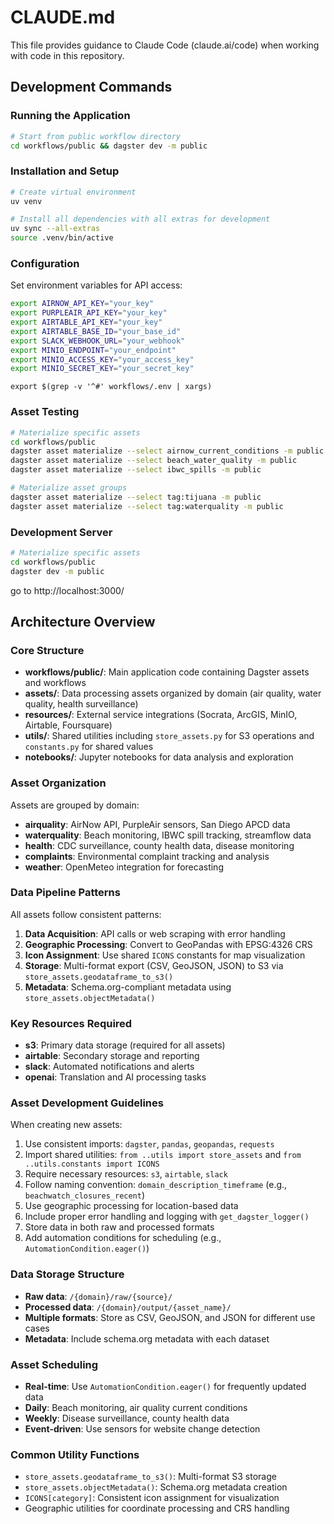 # CLAUDE.md

This file provides guidance to Claude Code (claude.ai/code) when working with code in this repository.

## Development Commands

### Running the Application
```bash
# Start from public workflow directory
cd workflows/public && dagster dev -m public
```

### Installation and Setup
```bash
# Create virtual environment
uv venv

# Install all dependencies with all extras for development
uv sync --all-extras
source .venv/bin/active
```

### Configuration
Set environment variables for API access:
```bash
export AIRNOW_API_KEY="your_key"
export PURPLEAIR_API_KEY="your_key"
export AIRTABLE_API_KEY="your_key"
export AIRTABLE_BASE_ID="your_base_id"
export SLACK_WEBHOOK_URL="your_webhook"
export MINIO_ENDPOINT="your_endpoint"
export MINIO_ACCESS_KEY="your_access_key"
export MINIO_SECRET_KEY="your_secret_key"
```
`export $(grep -v '^#' workflows/.env | xargs)`

### Asset Testing
```bash
# Materialize specific assets
cd workflows/public
dagster asset materialize --select airnow_current_conditions -m public
dagster asset materialize --select beach_water_quality -m public
dagster asset materialize --select ibwc_spills -m public

# Materialize asset groups
dagster asset materialize --select tag:tijuana -m public
dagster asset materialize --select tag:waterquality -m public
```
### Development Server
```bash
# Materialize specific assets
cd workflows/public
dagster dev -m public
```
go to http://localhost:3000/

## Architecture Overview

### Core Structure
- **workflows/public/**: Main application code containing Dagster assets and workflows
- **assets/**: Data processing assets organized by domain (air quality, water quality, health surveillance)
- **resources/**: External service integrations (Socrata, ArcGIS, MinIO, Airtable, Foursquare)
- **utils/**: Shared utilities including `store_assets.py` for S3 operations and `constants.py` for shared values
- **notebooks/**: Jupyter notebooks for data analysis and exploration

### Asset Organization
Assets are grouped by domain:
- **airquality**: AirNow API, PurpleAir sensors, San Diego APCD data
- **waterquality**: Beach monitoring, IBWC spill tracking, streamflow data
- **health**: CDC surveillance, county health data, disease monitoring
- **complaints**: Environmental complaint tracking and analysis
- **weather**: OpenMeteo integration for forecasting

### Data Pipeline Patterns
All assets follow consistent patterns:
1. **Data Acquisition**: API calls or web scraping with error handling
2. **Geographic Processing**: Convert to GeoPandas with EPSG:4326 CRS
3. **Icon Assignment**: Use shared `ICONS` constants for map visualization
4. **Storage**: Multi-format export (CSV, GeoJSON, JSON) to S3 via `store_assets.geodataframe_to_s3()`
5. **Metadata**: Schema.org-compliant metadata using `store_assets.objectMetadata()`

### Key Resources Required
- **s3**: Primary data storage (required for all assets)
- **airtable**: Secondary storage and reporting
- **slack**: Automated notifications and alerts
- **openai**: Translation and AI processing tasks



### Asset Development Guidelines
When creating new assets:
1. Use consistent imports: `dagster`, `pandas`, `geopandas`, `requests`
2. Import shared utilities: `from ..utils import store_assets` and `from ..utils.constants import ICONS`
3. Require necessary resources: `s3`, `airtable`, `slack`
4. Follow naming convention: `domain_description_timeframe` (e.g., `beachwatch_closures_recent`)
5. Use geographic processing for location-based data
6. Include proper error handling and logging with `get_dagster_logger()`
7. Store data in both raw and processed formats
8. Add automation conditions for scheduling (e.g., `AutomationCondition.eager()`)

### Data Storage Structure
- **Raw data**: `/{domain}/raw/{source}/` 
- **Processed data**: `/{domain}/output/{asset_name}/`
- **Multiple formats**: Store as CSV, GeoJSON, and JSON for different use cases
- **Metadata**: Include schema.org metadata with each dataset

### Asset Scheduling
- **Real-time**: Use `AutomationCondition.eager()` for frequently updated data
- **Daily**: Beach monitoring, air quality current conditions  
- **Weekly**: Disease surveillance, county health data
- **Event-driven**: Use sensors for website change detection

### Common Utility Functions
- `store_assets.geodataframe_to_s3()`: Multi-format S3 storage
- `store_assets.objectMetadata()`: Schema.org metadata creation
- `ICONS[category]`: Consistent icon assignment for visualization
- Geographic utilities for coordinate processing and CRS handling
